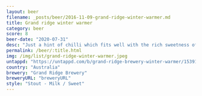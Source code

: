 ```yaml
---
layout: beer
filename: _posts/beer/2016-11-09-grand-ridge-winter-warmer.md
title: Grand ridge winter warmer
category: beer
score: 8
beer-date: "2020-07-31"
desc: "Just a hint of chilli which fits well with the rich sweetness of the stout. It actually does a good job of warming my insides. A little bit much"
permalink: /beer/:title.html
img: /img/list/grand-ridge-winter-warmer.jpeg
untappd: "https://untappd.com/b/grand-ridge-brewery-winter-warmer/1539179"
country: "Australia"
brewery: "Grand Ridge Brewery"
breweryURL: "breweryURL"
style: "Stout - Milk / Sweet"
---
```

